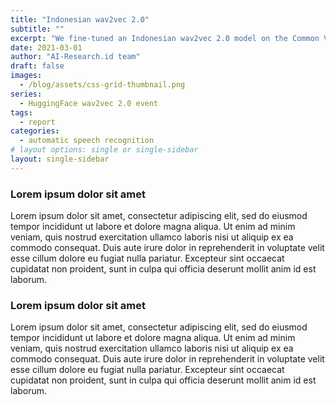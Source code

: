 ```yaml
---
title: "Indonesian wav2vec 2.0"
subtitle: ""
excerpt: "We fine-tuned an Indonesian wav2vec 2.0 model on the Common Voice dataset."
date: 2021-03-01
author: "AI-Research.id team"
draft: false
images:
  - /blog/assets/css-grid-thumbnail.png
series:
  - HuggingFace wav2vec 2.0 event
tags:
  - report 
categories:
  - automatic speech recognition
# layout options: single or single-sidebar
layout: single-sidebar
---
```


### Lorem ipsum dolor sit amet
Lorem ipsum dolor sit amet, consectetur adipiscing elit, sed do eiusmod tempor incididunt ut labore et dolore magna
aliqua. Ut enim ad minim veniam, quis nostrud exercitation ullamco laboris nisi ut aliquip ex ea commodo consequat.
Duis aute irure dolor in reprehenderit in voluptate velit esse cillum dolore eu fugiat nulla pariatur. Excepteur sint
occaecat cupidatat non proident, sunt in culpa qui officia deserunt mollit anim id est laborum.


### Lorem ipsum dolor sit amet
Lorem ipsum dolor sit amet, consectetur adipiscing elit, sed do eiusmod tempor incididunt ut labore et dolore magna
aliqua. Ut enim ad minim veniam, quis nostrud exercitation ullamco laboris nisi ut aliquip ex ea commodo consequat.
Duis aute irure dolor in reprehenderit in voluptate velit esse cillum dolore eu fugiat nulla pariatur. Excepteur sint
occaecat cupidatat non proident, sunt in culpa qui officia deserunt mollit anim id est laborum.